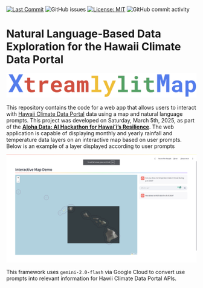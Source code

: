 [![Last Commit](https://img.shields.io/github/last-commit/jnicolow/nlp_climate_map)](
https://github.com/jnicolow/nlp_climate_map/commits/)
![GitHub issues](https://img.shields.io/github/issues/jnicolow/nlp_climate_map)
[![License: MIT](https://img.shields.io/badge/License-MIT-yellow.svg)](https://opensource.org/licenses/MIT)
![GitHub commit activity](https://img.shields.io/github/commit-activity/y/jnicolow/nlp_climate_map)

# Natural Language-Based Data Exploration for the Hawaii Climate Data Portal
![Logo](media/xtreamlylitmap.png)

This repository contains the code for a web app that allows users to interact with [Hawaii Climate Data Portal](https://www.hawaii.edu/climate-data-portal/) data using a map and natural language prompts. This project was developed on Saturday, March 5th, 2025, as part of the [**Aloha Data: AI Hackathon for Hawaiʻi’s Resilience**](https://datascience.hawaii.edu/ai-hackathon/). The web application is capable of displaying monthly and yearly rainfall and temperature data layers on an interactive map based on user prompts. Below is an example of a layer displayed according to user prompts

![Alt text](media/year_of_data.png)

This framework uses `gemini-2.0-flash` via Google Cloud to convert use prompts into relevant information for Hawii Climate Data Portal APIs.




